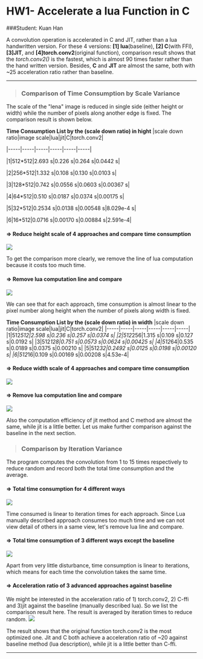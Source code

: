 # **HW1- Accelerate a lua Function in C**
###Student: Kuan Han



A convolution operation is accelerated in C and JIT, rather than a lua handwritten version. For these 4 versions: **[1] lua**(baseline),   **[2] C**(with FFI), **[3]JIT**, and **[4]torch.conv2**(original function), comparison result shows that the *torch.conv2()* is the fastest, which is almost 90 times faster rather than the hand written version.  Besides, **C** and **JIT** are almost the same, both with ~25 acceleration ratio rather than baseline.
 
----------


>### **Comparison of Time Consumption by Scale Variance**
>
The scale of the "lena" image is reduced in single side (either height or width) while the number of pixels along another edge is fixed. The comparison result is shown below.

**Time Consumption List by the (scale down ratio) in hight**
|scale down ratio|image scale|lua|jit|C|torch.conv2|

|-----|-----|-----|-----|-----|-----|

|1|512*512|2.693 s|0.226 s|0.264 s|0.0442 s|

|2|256*512|1.332 s|0.108 s|0.130 s|0.0103 s|

|3|128*512|0.742 s|0.0556 s|0.0603 s|0.00367 s|

|4|64*512|0.510 s|0.0187 s|0.0374 s|0.00175 s| 

|5|32*512|0.2534 s|0.0138 s|0.00548 s|8.029e-4 s|

|6|16*512|0.0716 s|0.00170 s|0.00884 s|2.591e-4|

#### => **Reduce height scale of 4 approaches and compare time consumption**
![](https://purdue0-my.sharepoint.com/personal/han424_purdue_edu/_layouts/15/guestaccess.aspx?guestaccesstoken=msRJKvz5kXxt57iM%2bLob%2bfxkTQKeItvpohGtMRK%2bl%2fE%3d&docid=06c814fdc223f434e844612305aaa7339&rev=1)

To get the comparison more clearly, we remove the line of lua computation because it costs too much time.
#### => **Remove lua computation line and compare**
![](https://purdue0-my.sharepoint.com/personal/han424_purdue_edu/_layouts/15/guestaccess.aspx?guestaccesstoken=9WElFjioLVLk5bjVSkIS6a8%2fok9HjkBP3YwlsLP1qAI%3d&docid=0240765a342e5400f81260a0c4e9ec91d&rev=1)

We can see that for each approach, time consumption is almost linear to the pixel number along height when the number of pixels along width is fixed.

**Time Consumption List by the (scale down ratio) in width**
|scale down ratio|image scale|lua|jit|C|torch.conv2|
|-----|-----|-----|-----|-----|-----|
|1|512*512|2.598 s|0.236 s|0.257 s|0.0374 s|
|2|512*256|1.315 s|0.109 s|0.127 s|0.0192 s|
|3|512*128|0.751 s|0.0573 s|0.0624 s|0.00425 s|
|4|512*64|0.535 s|0.0189 s|0.0375 s|0.00210 s| 
|5|512*32|0.2492 s|0.0125 s|0.0198 s|0.00120 s|
|6|512*16|0.109 s|0.00169 s|0.00208 s|4.53e-4|

#### => **Reduce width scale of 4 approaches and compare time consumption**
![](https://purdue0-my.sharepoint.com/personal/han424_purdue_edu/_layouts/15/guestaccess.aspx?guestaccesstoken=rQvfCLxEp8qyX8VRjyOfmbt7BUy%2bGWLx3LHEOJgwRv0%3d&docid=02b716c189ad947f08a075ad6ea53466b&rev=1)
#### => **Remove lua computation line and compare**
![](https://purdue0-my.sharepoint.com/personal/han424_purdue_edu/_layouts/15/guestaccess.aspx?guestaccesstoken=fHp6PQbDZIqH5V7TMu9FOc8YcQqJ47btU91XFKxMeBM%3d&docid=0c179879ac3e542e38932fde026a8189b&rev=1)

Also the computation efficiency of jit method and C method are almost the same, while jit is a little better. Let us make further comparison against the baseline in the next section.


>### **Comparison by Iteration Variance**
>
The program computes the convolution from 1 to 15 times respectively to reduce random and record both the total time consumption and the average.  
#### => **Total time consumption for 4 different ways**
![](https://purdue0-my.sharepoint.com/personal/han424_purdue_edu/_layouts/15/guestaccess.aspx?guestaccesstoken=IQre3H%2fzWTpnSGjC56KsAfD3B0hKNV%2fTQA%2b4VXheViA%3d&docid=0e8ba33e2cf8142448e5788381c488c11&rev=1)

Time consumed is linear to iteration times for each approach. Since Lua manually described approach consumes too much time and we can not view detail of others in a same view, let's remove lua line and compare.
#### => Total time consumption of 3 different ways except the baseline
![](https://purdue0-my.sharepoint.com/personal/han424_purdue_edu/_layouts/15/guestaccess.aspx?guestaccesstoken=tBwseDvHYvW%2fMwl4rZgYoZ53GgyaDQbswLDcKybAXv0%3d&docid=05ac9e073d5ce48eba7441acfcec92afe&rev=1)

Apart from very little disturbance, time consumption is linear  to iterations, which means for each time the convolution takes the same time.
#### => Acceleration ratio of 3 advanced approaches against baseline
We might be interested in the acceleration ratio of 1) torch.conv2, 2) C-ffi and 3)jit against the baseline (manually described lua). So we list the comparison result here. The result is averaged by iteration times to reduce random.
![](https://purdue0-my.sharepoint.com/personal/han424_purdue_edu/_layouts/15/guestaccess.aspx?guestaccesstoken=tEpmpb2USupUJIkAPSIMLQEj%2fGaMCqMutWUQiHbCo7M%3d&docid=009c6e5d148834d2996d8f62a89894b5b&rev=1)

The result shows that the original function torch.conv2 is the most optimized one. Jit and C both achieve a acceleration ratio of ~20 against baseline method (lua description), while jit is a little better than C-ffi.


----------
